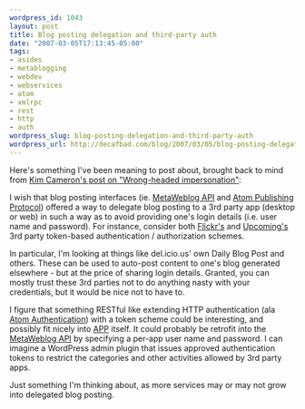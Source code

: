 ```yaml
--- 
wordpress_id: 1043
layout: post
title: Blog posting delegation and third-party auth
date: "2007-03-05T17:13:45-05:00"
tags: 
- asides
- metablogging
- webdev
- webservices
- atom
- xmlrpc
- rest
- http
- auth
wordpress_slug: blog-posting-delegation-and-third-party-auth
wordpress_url: http://decafbad.com/blog/2007/03/05/blog-posting-delegation-and-third-party-auth
---
```

Here's something I've been meaning to post about, brought back to mind from [Kim Cameron's post on "Wrong-headed impersonation"][kc]:  

I wish that blog posting interfaces (ie. [MetaWeblog API][ma] and [Atom Publishing Protocol][app]) offered a way to delegate blog posting to a 3rd party app (desktop or web) in such a way as to avoid providing one's login details (i.e. user name and password).  For instance, consider both [Flickr's][fa] and [Upcoming's][ua] 3rd party token-based authentication / authorization schemes.

In particular, I'm looking at things like del.icio.us' own Daily Blog Post and others.  These can be used to auto-post content to one's blog generated elsewhere - but at the price of sharing login details.  Granted, you can mostly trust these 3rd parties not to do anything nasty with your credentials, but it would be nice not to have to.

I figure that something RESTful like extending HTTP authentication (ala [Atom Authentication][aa]) with a token scheme could be interesting, and possibly fit nicely into [APP][app] itself.  It could probably be retrofit into the [MetaWeblog API][ma] by specifying a per-app user name and password.  I can imagine a WordPress admin plugin that issues approved authentication tokens to restrict the categories and other activities allowed by 3rd party apps.  

Just something I'm thinking about, as more services may or may not grow into delegated blog posting.

[aa]: http://www.xml.com/pub/a/2003/12/17/dive.html
[ma]: http://www.xmlrpc.com/metaWeblogApi
[app]: http://www.ietf.org/html.charters/atompub-charter.html
[fa]: http://www.flickr.com/services/api/auth.spec.html
[ua]: http://upcoming.org/services/api/token_auth.php
[kc]: http://www.identityblog.com/?p=701
